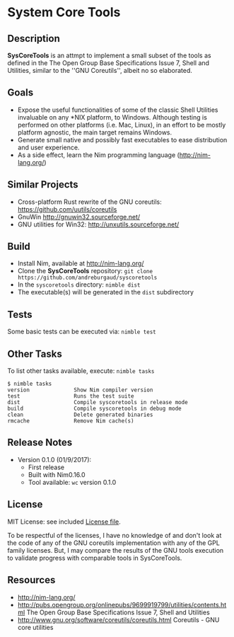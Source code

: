 # System Core Tools

## Description

**SysCoreTools** is an attmpt to implement a small subset of the tools as defined in the The Open Group Base Specifications Issue 7, Shell and Utilities, similar to the ''GNU Coreutils'', albeit no so elaborated.

## Goals

* Expose the useful functionalities of some of the classic Shell Utilities invaluable on any *NIX platform, to Windows. Although testing is performed on other platforms (i.e. Mac, Linux), in an effort to be mostly platform agnostic, the main target remains Windows.
* Generate small native and possibly fast executables to ease distribution and user experience.
* As a side effect, learn the Nim programming language (http://nim-lang.org/)

## Similar Projects

* Cross-platform Rust rewrite of the GNU coreutils: https://github.com/uutils/coreutils
* GnuWin http://gnuwin32.sourceforge.net/
* GNU utilities for Win32: http://unxutils.sourceforge.net/

## Build

* Install Nim, available at http://nim-lang.org/
* Clone the **SysCoreTools** repository: `git clone https://github.com/andreburgaud/syscoretools`
* In the `syscoretools` directory: `nimble dist`
* The executable(s) will be generated in the `dist` subdirectory

## Tests

Some basic tests can be executed via: `nimble test`

## Other Tasks

To list other tasks available, execute: `nimble tasks`

```
$ nimble tasks
version              Show Nim compiler version
test                 Runs the test suite
dist                 Compile syscoretools in release mode
build                Compile syscoretools in debug mode
clean                Delete generated binaries
rmcache              Remove Nim cache(s)
```

## Release Notes

* Version 0.1.0 (01/9/2017):
  * First release
  * Built with Nim0.16.0
  * Tool available: `wc` version 0.1.0

## License

MIT License: see included [License file](LICENSE.md).

To be respectful of the licenses, I have no knowledge of and don't look at the code of any of the GNU coreutils implementation with any of the GPL family licenses. But, I may compare the results of the GNU tools execution to validate progress with comparable tools in SysCoreTools.

## Resources

* http://nim-lang.org/
* http://pubs.opengroup.org/onlinepubs/9699919799/utilities/contents.html The Open Group Base Specifications Issue 7, Shell and Utilities
* http://www.gnu.org/software/coreutils/coreutils.html Coreutils - GNU core utilities

